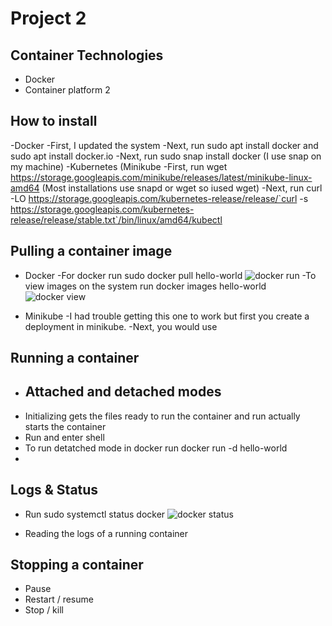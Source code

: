 # Project 2

## Container Technologies
- Docker
- Container platform 2

## How to install
-Docker
  -First, I updated the system 
  -Next, run sudo apt install docker and sudo apt install docker.io
  -Next, run sudo snap install docker (I use snap on my machine)
-Kubernetes (Minikube
  -First, run wget https://storage.googleapis.com/minikube/releases/latest/minikube-linux-amd64 (Most installations use snapd or wget so iused wget)
  -Next, run curl -LO https://storage.googleapis.com/kubernetes-release/release/`curl -s https://storage.googleapis.com/kubernetes-release/release/stable.txt`/bin/linux/amd64/kubectl

## Pulling a container image
- Docker
  -For docker run sudo docker pull hello-world
  ![docker run](https://user-images.githubusercontent.com/77396920/137234459-f0fc430c-1708-458e-ae77-544b15147e2a.PNG)
  -To view images on the system run   docker images hello-world
  ![docker view](https://user-images.githubusercontent.com/77396920/137234570-cd217b3f-2739-40ea-9578-caae6e35f42f.PNG)

- Minikube
  -I had trouble getting this one to work but first you create a deployment in minikube.
  -Next, you would use

## Running a container
- Attached and detached modes
  -
- Initializing gets the files ready to run the container and  run actually starts the container
- Run and enter shell
- To run detatched mode in docker run docker run -d hello-world
- 

## Logs & Status
- Run sudo systemctl status docker
![docker status](https://user-images.githubusercontent.com/77396920/137234478-e909c7fa-e4e1-4119-8de4-40f5db311670.PNG)

- Reading the logs of a running container

## Stopping a container
- Pause
- Restart / resume
- Stop / kill
